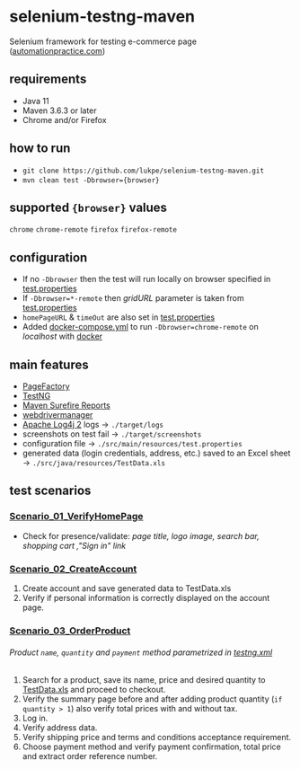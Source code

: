 # selenium-testng-maven
Selenium framework for testing e-commerce page ([automationpractice.com](http://automationpractice.com))

## requirements
* Java 11
* Maven 3.6.3 or later
* Chrome and/or Firefox

## how to run
* `git clone https://github.com/lukpe/selenium-testng-maven.git`
* `mvn clean test -Dbrowser={browser}`

## supported `{browser}` values
`chrome` `chrome-remote` `firefox` `firefox-remote`

## configuration
[test.properties]: src/main/resources/test.properties
[docker]: https://www.docker.com/
[docker-compose.yml]: src/main/resources/docker-compose.yml
* If no `-Dbrowser` then the test will run locally on browser specified in [test.properties]
* If `-Dbrowser=*-remote` then  _gridURL_ parameter is taken from [test.properties]
* `homePageURL` & `timeOut` are also set in [test.properties]
* Added [docker-compose.yml] to run `-Dbrowser=chrome-remote` on _localhost_ with [docker]

## main features
* [PageFactory](https://github.com/SeleniumHQ/selenium/wiki/PageFactory)
* [TestNG](https://testng.org/doc/)
* [Maven Surefire Reports](https://maven.apache.org/surefire/maven-surefire-report-plugin/)
* [webdrivermanager](https://github.com/bonigarcia/webdrivermanager)
* [Apache Log4j 2](https://logging.apache.org/log4j/2.x/) logs -> `./target/logs`
* screenshots on test fail -> `./target/screenshots`
* configuration file -> `./src/main/resources/test.properties`
* generated data (login credentials, address, etc.) saved to an Excel sheet -> `./src/java/resources/TestData.xls`

## test scenarios
### [Scenario_01_VerifyHomePage](/src/test/java/org/test/Scenario_01_VerifyHomePage.java)
* Check for presence/validate: _page title, logo image, search bar, shopping cart ,"Sign in" link_
### [Scenario_02_CreateAccount](/src/test/java/org/test/Scenario_02_CreateAccount.java)
1. Create account and save generated data to TestData.xls
2. Verify if personal information is correctly displayed on the account page.
### [Scenario_03_OrderProduct](src/test/java/org/test/Scenario_03_OrderProduct.java)
[testng.xml]: ./testng.xml
[TestData.xls]: src/test/resources/TestData.xls
###### Product `name`, `quantity` and `payment` method parametrized in [testng.xml]
1. Search for a product, save its name, price and desired quantity to [TestData.xls] and proceed to checkout.
2. Verify the summary page before and after adding product quantity (`if quantity > 1`) also verify total prices with and without tax.
3. Log in.
4. Verify address data.
5. Verify shipping price and terms and conditions acceptance requirement.
6. Choose payment method and verify payment confirmation, total price and extract order reference number.
